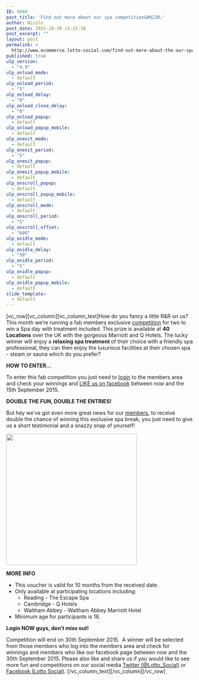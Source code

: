 ```yaml
---
ID: 5880
post_title: 'Find out more about our spa competition&#8230;'
author: Nicolo
post_date: 2015-10-30 15:15:38
post_excerpt: ""
layout: post
permalink: >
  http://www.ecommerce.lotto-social.com/find-out-more-about-the-our-spa-competition/
published: true
ulp_version:
  - "4.9"
ulp_onload_mode:
  - default
ulp_onload_period:
  - "5"
ulp_onload_delay:
  - "0"
ulp_onload_close_delay:
  - "0"
ulp_onload_popup:
  - default
ulp_onload_popup_mobile:
  - default
ulp_onexit_mode:
  - default
ulp_onexit_period:
  - "5"
ulp_onexit_popup:
  - default
ulp_onexit_popup_mobile:
  - default
ulp_onscroll_popup:
  - default
ulp_onscroll_popup_mobile:
  - default
ulp_onscroll_mode:
  - default
ulp_onscroll_period:
  - "5"
ulp_onscroll_offset:
  - "600"
ulp_onidle_mode:
  - default
ulp_onidle_delay:
  - "30"
ulp_onidle_period:
  - "5"
ulp_onidle_popup:
  - default
ulp_onidle_popup_mobile:
  - default
slide_template:
  - default
---
```

[vc_row][vc_column][vc_column_text]<span style="font-weight: 400;">How do you fancy a little R&amp;R on us? This month we’re running a fab members exclusive <a href="/win-lottery-syndicates/?OL=8&amp;TP1=HT&amp;TP2=&amp;IP=&amp;Prosub_ID=2090&amp;a_bid=9f7cc6b8">competition</a> for two to win a Spa day with treatment included. This prize is available at </span><b>40 Locations</b><span style="font-weight: 400;"> over the UK with the gorgeous Marriott and Q Hotels. The lucky winner will enjoy a </span><b>relaxing spa treatment </b><span style="font-weight: 400;">of their choice with a friendly spa professional, they can then enjoy the luxurious facilities at their chosen spa - steam or sauna which do you prefer? </span>

<!--more-->

<strong>HOW TO ENTER...</strong>

<span style="font-weight: 400;">To enter this fab competition you just need to <a href="/win-lottery-syndicates/?OL=8&amp;TP1=HT&amp;TP2=&amp;IP=&amp;Prosub_ID=2090&amp;a_bid=9f7cc6b8">login</a> to the members area and check your winnings and </span><a href="https://www.facebook.com/LottoSocial" target="_blank"><span style="font-weight: 400;">LIKE us on facebook</span></a><span style="font-weight: 400;"> between now and the 15th September 2015. </span>

<strong>DOUBLE THE FUN, DOUBLE THE ENTRIES!</strong>

<span style="font-weight: 400;">But hey we’ve got even more great news for our <a href="/win-lottery-syndicates/?OL=8&amp;TP1=HT&amp;TP2=&amp;IP=&amp;Prosub_ID=2090&amp;a_bid=9f7cc6b8">members</a>, to receive double the chance of winning this exclusive spa break, you just need to give us a short testimonial and a snazzy snap of yourself!</span>

<strong><img class="wp-image-372 size-medium" src="http://d9hhrg4mnvzow.cloudfront.net/promo.lotto-social.com/spa-break/15625569-spa-pics.png" alt="" width="353px" /></strong>

<strong>MORE INFO</strong>
<ul>
	<li><span style="font-weight: 400;">This voucher is valid for 10 months from the received date.</span></li>
	<li><span style="font-weight: 400;">Only available at participating locations including:</span>
<ul>
	<li><span style="font-weight: 400;">Reading - The Escape Spa</span></li>
	<li><span style="font-weight: 400;">Cambridge - Q Hotels</span></li>
	<li><span style="font-weight: 400;">Waltham Abbey - Waltham Abbey Marriott Hotel </span></li>
</ul>
</li>
	<li><span style="font-weight: 400;">Minimum age for participants is 18. </span></li>
</ul>
<strong>Login NOW guys, don’t miss out!</strong>

<span style="font-weight: 400;">Competition will end on 30th September 2015.  A winner will be selected from those members who log into the members area and check for winnings and members who like our facebook page between now and the 30th September 2015. Please also like and share us if you would like to see more fun and competitions on our social media </span><a href="https://twitter.com/Lotto_Social" target="_blank"><span style="font-weight: 400;">Twitter (@Lotto_Social)</span></a><span style="font-weight: 400;"> or </span><a href="https://www.facebook.com/LottoSocial" target="_blank"><span style="font-weight: 400;">Facebook (Lotto Social)</span></a><span style="font-weight: 400;">. </span>[/vc_column_text][/vc_column][/vc_row]